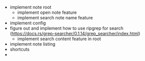 - implement note root
    - implement open note feature
    - implement search note name feature
- implement config
- figure out and implement how to use ripgrep for search (https://docs.rs/grep-searcher/0.1.14/grep_searcher/index.html)
    - implement search content feature in root 
- implement note listing
- shortcuts
- 